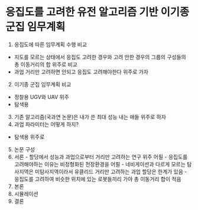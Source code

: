 # 응집도를 고려한 유전 알고리즘 기반 이기종 군집 임무계획
1. 응집도에 따른 임무계획 수행 비교
  - 지도를 모르는 상태에서 응집도 고려한 경우와 고려 안한 경우의 그룹의 구성들의 총 이동거리의 합 위주로 비교
  - 과업 거리만 고려하면 안되고 응집도 고려해야한다 위주로 가자
2. 이기종 군집 임무계획 비교
  - 정찰용 UGV와 UAV 위주
  - 탐색용
3. 기존 알고리즘(국과연 논문)은 내가 쓴 최대 성능 내는 애들 위주로 하자
4. 과업 파라미터는 어떻게 하지?
  - 탐색용 위주로
5. 논문 구성
  1. 서론
    - 할당에서 성능과 과업으로부터 거리만 고려하는 연구 위주 어필
    - 응집도를 고려해야하는 이유는 비정형화된 전장환경을 어필
    - 네비게이션과 다르게 모르는 탐사지역은 미탐사지역이라서 유클리드 거리만 고려하는 과업 할당은 한계가 있음
    - 응집도를 고려하여 비슷한 위치에 있는 로봇들끼리 가야 총 이동거리 합이 적음
  3. 본론
  4. 시뮬레이션
  6. 결론

